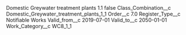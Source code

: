 <?xml version="1.0" encoding="UTF-8"?>
<CustomMetadata xmlns="http://soap.sforce.com/2006/04/metadata" xmlns:xsi="http://www.w3.org/2001/XMLSchema-instance" xmlns:xsd="http://www.w3.org/2001/XMLSchema">
    <label>Domestic Greywater treatment plants 1.1</label>
    <protected>false</protected>
    <values>
        <field>Class_Combination__c</field>
        <value xsi:type="xsd:string">Domestic_Greywater_treatment_plants_1_1</value>
    </values>
    <values>
        <field>Order__c</field>
        <value xsi:type="xsd:double">7.0</value>
    </values>
    <values>
        <field>Register_Type__c</field>
        <value xsi:type="xsd:string">Notifiable Works</value>
    </values>
    <values>
        <field>Valid_from__c</field>
        <value xsi:type="xsd:date">2019-07-01</value>
    </values>
    <values>
        <field>Valid_to__c</field>
        <value xsi:type="xsd:date">2050-01-01</value>
    </values>
    <values>
        <field>Work_Category__c</field>
        <value xsi:type="xsd:string">WC8_1_1</value>
    </values>
</CustomMetadata>
